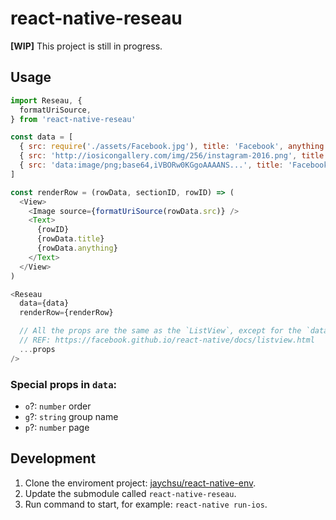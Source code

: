 react-native-reseau
======

**[WIP]** This project is still in progress.

## Usage

```js
import Reseau, {
  formatUriSource,
} from 'react-native-reseau'

const data = [
  { src: require('./assets/Facebook.jpg'), title: 'Facebook', anything: 123 },
  { src: 'http://iosicongallery.com/img/256/instagram-2016.png', title: 'Instagram', anything: 564 },
  { src: 'data:image/png;base64,iVBORw0KGgoAAAANS...', title: 'Facebook Messenger', anything: 314 },
]

const renderRow = (rowData, sectionID, rowID) => (
  <View>
    <Image source={formatUriSource(rowData.src)} />
    <Text>
      {rowID}
      {rowData.title}
      {rowData.anything}
    </Text>
  </View>
)

<Reseau
  data={data}
  renderRow={renderRow}

  // All the props are the same as the `ListView`, except for the `dataSource`.
  // REF: https://facebook.github.io/react-native/docs/listview.html
  ...props
/>
```

### Special props in `data`:

- `o`?: `number` order
- `g`?: `string` group name
- `p`?: `number` page

## Development

1. Clone the enviroment project: [jaychsu/react-native-env](https://github.com/jaychsu/react-native-env).
2. Update the submodule called `react-native-reseau`.
3. Run command to start, for example: `react-native run-ios`.
